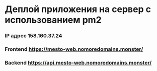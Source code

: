 # Деплой приложения на сервер с использованием pm2

### IP адрес 158.160.37.24

### Frontend https://mesto-web.nomoredomains.monster/

### Backend https://api.mesto-web.nomoredomains.monster/

